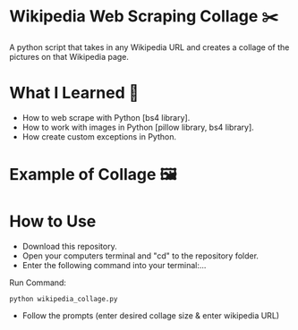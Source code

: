 # Wikipedia Web Scraping Collage :scissors:

A python script that takes in any Wikipedia URL and creates a collage of the pictures on that Wikipedia page.

# What I Learned :notebook:

* How to web scrape with Python [bs4 library].
* How to work with images in Python [pillow library, bs4 library].
* How create custom exceptions in Python.

# Example of Collage :framed_picture:



# How to Use

* Download this repository.
* Open your computers terminal and "cd" to the repository folder.
* Enter the following command into your terminal:...

Run Command:

	python wikipedia_collage.py

* Follow the prompts (enter desired collage size & enter wikipedia URL)